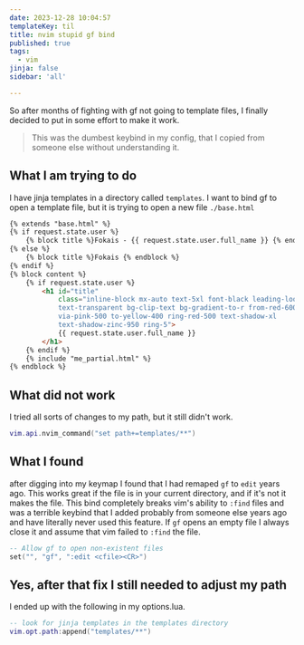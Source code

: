 ```yaml
---
date: 2023-12-28 10:04:57
templateKey: til
title: nvim stupid gf bind
published: true
tags:
  - vim
jinja: false
sidebar: 'all'

---
```


So after months of fighting with gf not going to template files, I finally
decided to put in some effort to make it work.

> This was the dumbest keybind in my config, that I copied from someone else
> without understanding it.

## What I am trying to do

I have jinja templates in a directory called `templates`.  I want to bind gf to
open a template file, but it is trying to open a new file `./base.html`

``` html
{% extends "base.html" %}
{% if request.state.user %}
    {% block title %}Fokais - {{ request.state.user.full_name }} {% endblock %}
{% else %}
    {% block title %}Fokais {% endblock %}
{% endif %}
{% block content %}
    {% if request.state.user %}
        <h1 id="title"
            class="inline-block mx-auto text-5xl font-black leading-loose
            text-transparent bg-clip-text bg-gradient-to-r from-red-600
            via-pink-500 to-yellow-400 ring-red-500 text-shadow-xl
            text-shadow-zinc-950 ring-5">
            {{ request.state.user.full_name }}
        </h1>
    {% endif %}
    {% include "me_partial.html" %}
{% endblock %}
```

## What did not work

I tried all sorts of changes to my path, but it still didn't work.

``` lua
vim.api.nvim_command("set path+=templates/**")

```

## What I found

after digging into my keymap I found that I had remaped `gf` to `edit` years
ago.  This works great if the file is in your current directory, and if it's not
it makes the file.  This bind completely breaks vim's ability to `:find` files
and was a terrible keybind that I added probably from someone else years ago
and have literally never used this feature.  If `gf` opens an empty file I
always close it and assume that vim failed to `:find` the file.

``` lua
-- Allow gf to open non-existent files
set("", "gf", ":edit <cfile><CR>")
```

## Yes, after that fix I still needed to adjust my path

I ended up with the following in my options.lua.

``` lua
-- look for jinja templates in the templates directory
vim.opt.path:append("templates/**")
```

